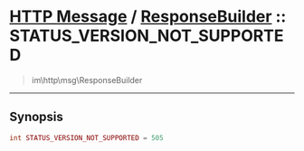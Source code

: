 # [HTTP Message](http.md) / [ResponseBuilder](http-ResponseBuilder.md) :: STATUS_VERSION_NOT_SUPPORTED
 > im\http\msg\ResponseBuilder
____

## Synopsis
```php
int STATUS_VERSION_NOT_SUPPORTED = 505
```
